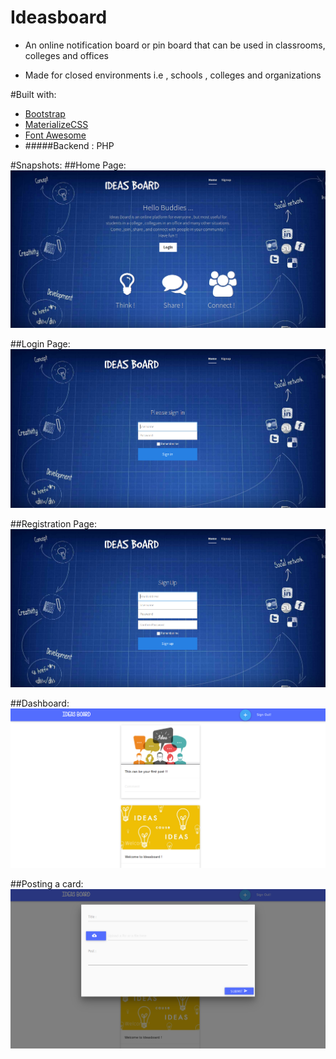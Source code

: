 # Ideasboard
- An online notification board or pin board that can be used in classrooms, colleges and offices

- Made for closed environments i.e , schools , colleges and organizations

#Built with:
- [Bootstrap](http://getbootstrap.com/)
- [MaterializeCSS](http://materializecss.com/)
- [Font Awesome](http://fortawesome.github.io/Font-Awesome/)
- #####Backend : PHP

#Snapshots:
##Home Page:
![home page](img/home.png)

##Login Page:
![login page](img/login.png)

##Registration Page:
![registration page](img/signup.png)

##Dashboard:
![dashboard](img/dashboard.png)

##Posting a card:
![Posting a card](img/form.png)
